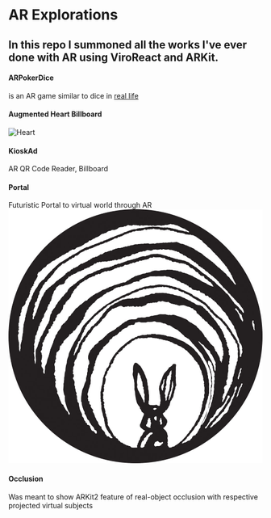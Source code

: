 # AR Explorations
## In this repo I summoned all the works I've ever done with AR using ViroReact and ARKit.

#### ARPokerDice
is an AR game similar to dice in [real life](https://media.giphy.com/media/xR2SI8vqfQMLe/giphy.gif)

#### Augmented Heart Billboard
![Heart](demo.gif)

#### KioskAd 
AR QR Code Reader, Billboard

#### Portal
Futuristic Portal to virtual world through AR
![rabbit-hole](Portal/rabbit-hole-logo.jpg)

#### Occlusion
Was meant to show ARKit2 feature of real-object occlusion with respective projected virtual subjects
